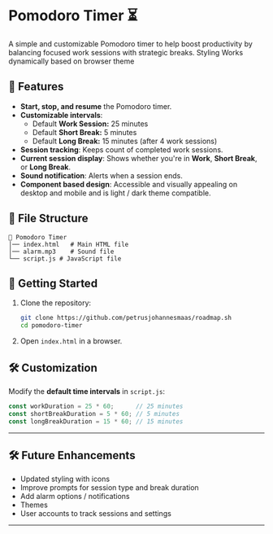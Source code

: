 
# Pomodoro Timer ⏳

A simple and customizable Pomodoro timer to help boost productivity by balancing focused work sessions with strategic breaks. Styling Works dynamically based on browser theme

## 📌 Features
- **Start, stop, and resume** the Pomodoro timer.
- **Customizable intervals**:
  - Default **Work Session:** 25 minutes
  - Default **Short Break:** 5 minutes
  - Default **Long Break:** 15 minutes (after 4 work sessions)
- **Session tracking**: Keeps count of completed work sessions.
- **Current session display**: Shows whether you're in **Work**, **Short Break**, or **Long Break**.
- **Sound notification**: Alerts when a session ends.
- **Component based design**: Accessible and visually appealing on desktop and mobile and is light / dark theme compatible.

## 📂 File Structure
```text
📁 Pomodoro Timer
│── index.html   # Main HTML file
│── alarm.mp3    # Sound file
└── script.js # JavaScript file
```

## 🚀 Getting Started
1. Clone the repository:
   ```sh
   git clone https://github.com/petrusjohannesmaas/roadmap.sh
   cd pomodoro-timer
   ```
2. Open `index.html` in a browser.

## 🛠️ Customization
Modify the **default time intervals** in `script.js`:

```js
const workDuration = 25 * 60;      // 25 minutes
const shortBreakDuration = 5 * 60; // 5 minutes
const longBreakDuration = 15 * 60; // 15 minutes
```

---

## 🛠️ Future Enhancements

* Updated styling with icons
* Improve prompts for session type and break duration
* Add alarm options / notifications
* Themes
* User accounts to track sessions and settings

---
